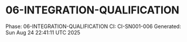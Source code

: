 # 06-INTEGRATION-QUALIFICATION
Phase: 06-INTEGRATION-QUALIFICATION
CI: CI-SN001-006
Generated: Sun Aug 24 22:41:11 UTC 2025
